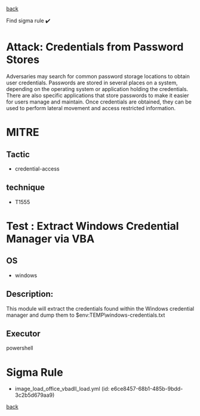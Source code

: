 
[back](../index.md)

Find sigma rule :heavy_check_mark: 

# Attack: Credentials from Password Stores 

Adversaries may search for common password storage locations to obtain user credentials. Passwords are stored in several places on a system, depending on the operating system or application holding the credentials. There are also specific applications that store passwords to make it easier for users manage and maintain. Once credentials are obtained, they can be used to perform lateral movement and access restricted information.

# MITRE
## Tactic
  - credential-access


## technique
  - T1555


# Test : Extract Windows Credential Manager via VBA
## OS
  - windows


## Description:
This module will extract the credentials found within the Windows credential manager and dump
them to $env:TEMP\windows-credentials.txt


## Executor
powershell

# Sigma Rule
 - image_load_office_vbadll_load.yml (id: e6ce8457-68b1-485b-9bdd-3c2b5d679aa9)



[back](../index.md)
